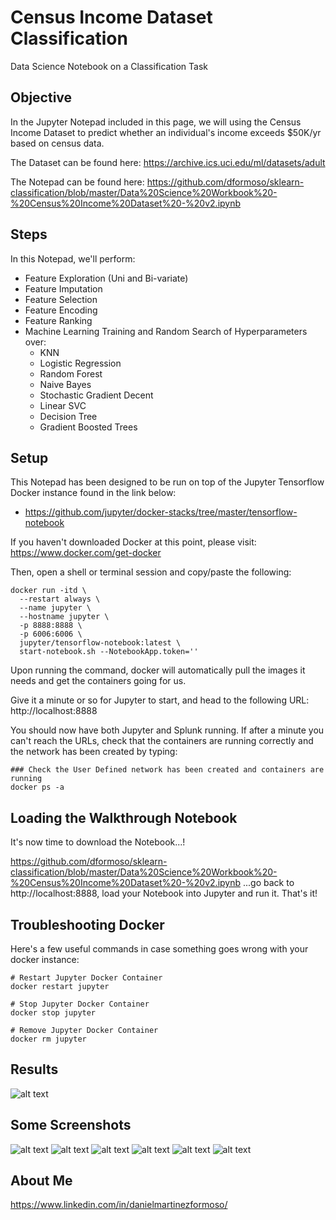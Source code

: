 # Census Income Dataset Classification
Data Science Notebook on a Classification Task

## Objective
In the Jupyter Notepad included in this page, we will using the Census Income Dataset to predict whether an individual's income exceeds $50K/yr based on census data.

The Dataset can be found here: https://archive.ics.uci.edu/ml/datasets/adult

The Notepad can be found here: https://github.com/dformoso/sklearn-classification/blob/master/Data%20Science%20Workbook%20-%20Census%20Income%20Dataset%20-%20v2.ipynb

## Steps
In this Notepad, we'll perform:

- Feature Exploration (Uni and Bi-variate)
- Feature Imputation
- Feature Selection
- Feature Encoding
- Feature Ranking
- Machine Learning Training and Random Search of Hyperparameters over:
  - KNN
  - Logistic Regression
  - Random Forest
  - Naive Bayes
  - Stochastic Gradient Decent
  - Linear SVC
  - Decision Tree
  - Gradient Boosted Trees
 
## Setup
This Notepad has been designed to be run on top of the Jupyter Tensorflow Docker instance found in the link below: 
- https://github.com/jupyter/docker-stacks/tree/master/tensorflow-notebook

If you haven't downloaded Docker at this point, please visit: 
https://www.docker.com/get-docker

Then, open a shell or terminal session and copy/paste the following:

```shell
docker run -itd \
  --restart always \
  --name jupyter \
  --hostname jupyter \
  -p 8888:8888 \
  -p 6006:6006 \
  jupyter/tensorflow-notebook:latest \
  start-notebook.sh --NotebookApp.token=''
```

Upon running the command, docker will automatically pull the images it needs and get the containers going for us.

Give it a minute or so for Jupyter to start, and head to the following URL: http://localhost:8888

You should now have both Jupyter and Splunk running. If after a minute you can't reach the URLs, check that the containers are running correctly and the network has been created by typing:

```shell
### Check the User Defined network has been created and containers are running
docker ps -a
```
## Loading the Walkthrough Notebook
It's now time to download the Notebook...!

https://github.com/dformoso/sklearn-classification/blob/master/Data%20Science%20Workbook%20-%20Census%20Income%20Dataset%20-%20v2.ipynb
...go back to http://localhost:8888, load your Notebook into Jupyter and run it. That's it!


## Troubleshooting Docker
Here's a few useful commands in case something goes wrong with your docker instance:

```shell
# Restart Jupyter Docker Container
docker restart jupyter

# Stop Jupyter Docker Container
docker stop jupyter

# Remove Jupyter Docker Container
docker rm jupyter
```

## Results
![alt text](https://github.com/dformoso/sklearn-classification/blob/master/results.png)

## Some Screenshots
![alt text](https://github.com/dformoso/sklearn-classification/blob/master/univariate.png)
![alt text](https://github.com/dformoso/sklearn-classification/blob/master/missing.png)
![alt text](https://github.com/dformoso/sklearn-classification/blob/master/bivariate.png)
![alt text](https://github.com/dformoso/sklearn-classification/blob/master/bivariate2.png)
![alt text](https://github.com/dformoso/sklearn-classification/blob/master/bivariate3.png)
![alt text](https://github.com/dformoso/sklearn-classification/blob/master/correlation.png)

## About Me
https://www.linkedin.com/in/danielmartinezformoso/

